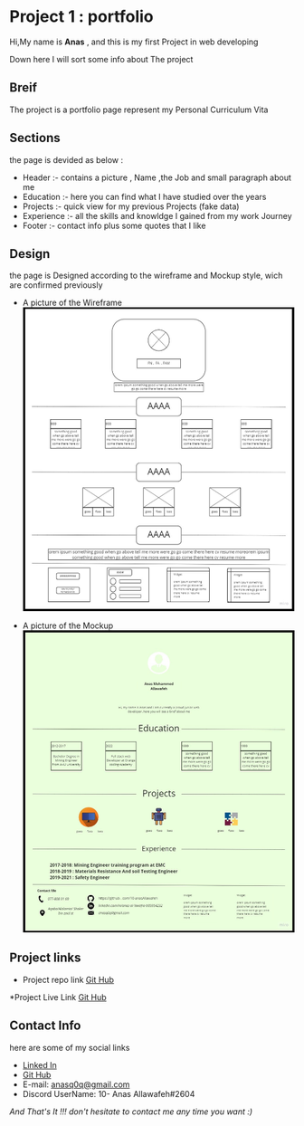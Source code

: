 # Project 1 : portfolio 

Hi,My name is **Anas** , and this is my first Project in web developing 

Down here I will sort some info about The project


## Breif

The project is a portfolio page represent my Personal Curriculum Vita


## Sections

the page is devided as below :

* Header :- contains a picture , Name ,the Job and small paragraph about me
* Education :- here you can find what I have studied over the years
* Projects :- quick view for my previous Projects (fake data)
* Experience :- all the skills and knowldge I gained from my work Journey
* Footer :- contact info plus some quotes that I like 


## Design 

the page is Designed according to the wireframe and Mockup style, wich are confirmed previously

* A picture of the Wireframe 
![Wireframe](./portfilo%20Resume%20wireframe.jpg)

* A picture of the Mockup
![personal pic](./protifilo%20resume%20mockup.jpg) 

## Project links

* Project repo link
[Git Hub](https://github.com/10-anasAllawafeh)

*Project Live Link 
[Git Hub](https://github.com/10-anasAllawafeh)

## Contact Info

here are some of my social links
* [Linked In](https://www.linkedin.com/in/anas-al-lawafia-b05954232)
* [Git Hub](https://github.com/10-anasAllawafeh)
* E-mail: anasq0q@gmail.com
* Discord UserName: 10- Anas Allawafeh#2604


*And That's It !!! don't hesitate to contact me any time you want :)*
